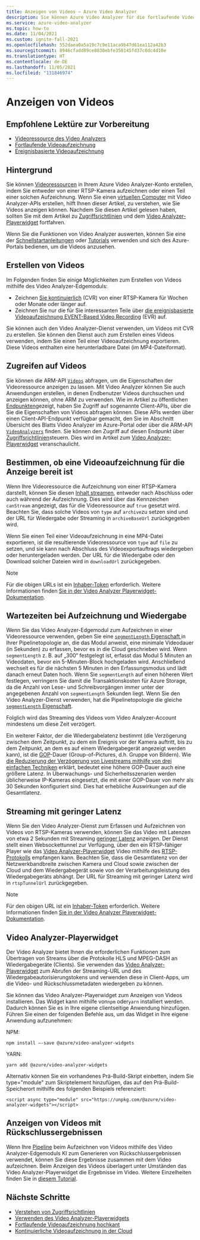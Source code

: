 ```yaml
---
title: Anzeigen von Videos – Azure Video Analyzer
description: Sie können Azure Video Analyzer für die fortlaufende Videoaufzeichnung verwenden. Die Videoaufzeichnungen können Sie für Wochen oder Monate in der Cloud speichern. Sie können Ihre Aufzeichnung auch auf die für Sie interessanten Clips beschränken, indem Sie die ereignisbasierte Aufzeichnung verwenden. Wenn Sie den Video Analyzer-Dienst verwenden, um Videos von Kameras zu erfassen, können Sie das Video außerdem während der Erfassung streamen. In diesem Artikel wird beschrieben, wie Sie solche Videos anzeigen.
ms.service: azure-video-analyzer
ms.topic: how-to
ms.date: 11/04/2021
ms.custom: ignite-fall-2021
ms.openlocfilehash: 552daea0a5a19c7c9e11aca9b47d61ea112a42b3
ms.sourcegitcommit: 8946cfadd89ce8830ebfe358145fd37c0dc4d10e
ms.translationtype: HT
ms.contentlocale: de-DE
ms.lasthandoff: 11/05/2021
ms.locfileid: "131846974"
---
```

# <a name="viewing-of-videos"></a>Anzeigen von Videos

## <a name="suggested-pre-reading"></a>Empfohlene Lektüre zur Vorbereitung

* [Videoressource des Video Analyzers](terminology.md#video)
* [Fortlaufende Videoaufzeichnung](continuous-video-recording.md)
* [Ereignisbasierte Videoaufzeichnung](event-based-video-recording-concept.md)

## <a name="background"></a>Hintergrund  

Sie können [Videoressourcen](terminology.md#video) in Ihrem Azure Video Analyzer-Konto erstellen, indem Sie entweder von einer RTSP-Kamera aufzeichnen oder einen Teil einer solchen Aufzeichnung. Wenn Sie einen [virtuellen Computer](terminology.md#vms) mit Video Analyzer-APIs erstellen, hilft Ihnen dieser Artikel, zu verstehen, wie Sie Videos anzeigen können. Nachdem Sie diesen Artikel gelesen haben, sollten Sie mit dem Artikel zu [Zugriffsrichtlinien](access-policies.md) und dem [Video Analyzer-Playerwidget](player-widget.md) fortfahren. 

Wenn Sie die Funktionen von Video Analyzer auswerten, können Sie eine der [Schnellstartanleitungen](edge/detect-motion-record-video-clips-cloud.md) oder [Tutorials](edge/use-continuous-video-recording.md) verwenden und sich des Azure-Portals bedienen, um die Videos anzusehen.
<!-- TODO - add a section here about 1P/3P SaaS and how to use widgets to allow end users to view videos without talking to ARM APIs -->

## <a name="creating-videos"></a>Erstellen von Videos

Im Folgenden finden Sie einige Möglichkeiten zum Erstellen von Videos mithilfe des Video Analyzer-Edgemoduls:

* Zeichnen [Sie kontinuierlich](continuous-video-recording.md) (CVR) von einer RTSP-Kamera für Wochen oder Monate oder länger auf.
* Zeichnen Sie nur die für Sie interessanten Teile über [die ereignisbasierte Videoaufzeichnung EVENT-Based Video Recording](event-based-video-recording-concept.md) (EVR) auf. 
 
Sie können auch den Video Analyzer-Dienst verwenden, um Videos mit CVR zu erstellen. Sie können den Dienst auch zum Erstellen eines Videos verwenden, indem Sie einen Teil einer Videoaufzeichnung exportieren. Diese Videos enthalten eine herunterladbare Datei (im MP4-Dateiformat).

## <a name="accessing-videos"></a>Zugreifen auf Videos

Sie können die ARM-API [`Videos`](https://github.com/Azure/azure-rest-api-specs/blob/master/specification/videoanalyzer/resource-manager/Microsoft.Media/preview/2021-11-01-preview/Videos.json) abfragen, um die Eigenschaften der Videoressource anzeigen zu lassen. Mit Video Analyzer können Sie auch Anwendungen erstellen, in denen Endbenutzer Videos durchsuchen und anzeigen können, ohne ARM zu verwenden. Wie im Artikel zu öffentlichen [Endpunkten](access-public-endpoints-networking.md)gezeigt, haben Sie Zugriff auf sogenannte Client-APIs, über die Sie die Eigenschaften von Videos abfragen können. Diese APIs werden über einen Client-API-Endpunkt verfügbar gemacht, den Sie im Abschnitt Übersicht des Blatts Video Analyzer im Azure-Portal oder über die ARM-API [`VideoAnalyzers`](https://github.com/Azure/azure-rest-api-specs/blob/master/specification/videoanalyzer/resource-manager/Microsoft.Media/preview/2021-11-01-preview/VideoAnalyzers.json) finden. Sie können den Zugriff auf diesen Endpunkt über [Zugriffsrichtlinien](access-policies.md)steuern. Dies wird im Artikel zum [Video Analyzer-Playerwidget](player-widget.md) veranschaulicht.

## <a name="determining-that-a-video-recording-is-ready-for-viewing"></a>Bestimmen, ob eine Videoaufzeichnung für die Anzeige bereit ist

Wenn Ihre Videoressource die Aufzeichnung von einer RTSP-Kamera darstellt, können Sie diesen [Inhalt streamen](terminology.md#streaming), entweder nach Abschluss oder auch während der Aufzeichnung. Dies wird über das Kennzeichen `canStream` angezeigt, das für die Videoressource auf `true` gesetzt wird. Beachten Sie, dass solche Videos von `type` auf `archive`zu setzen sind und der URL für Wiedergabe oder Streaming in `archiveBaseUrl` zurückgegeben wird. 

Wenn Sie einen Teil einer Videoaufzeichnung in eine MP4-Datei exportieren, ist die resultierende Videoressource von `type` auf `file` zu setzen, und sie kann nach Abschluss des Videoexportauftrags wiedergeben oder heruntergeladen werden. Der URL für die Wiedergabe oder den Download solcher Dateien wird in `downloadUrl` zurückgegeben.
   > [!NOTE]
   > Für die obigen URLs ist ein [Inhaber-Token](./access-policies.md#creating-a-token) erforderlich. Weitere Informationen finden [Sie in der Video Analyzer Playerwidget-Dokumentation](player-widget.md).

## <a name="recording-and-playback-latencies"></a>Wartezeiten bei Aufzeichnung und Wiedergabe

Wenn Sie das Video Analyzer-Edgemodul zum Aufzeichnen in einer Videoressource verwenden, geben Sie eine [`segmentLength` Eigenschaft ](https://github.com/Azure/azure-rest-api-specs/blob/master/specification/videoanalyzer/data-plane/VideoAnalyzer.Edge/preview/1.0.0/AzureVideoAnalyzer.json) in Ihrer Pipelinetopologie an, die das Modul anweist, eine minimale Videodauer (in Sekunden) zu erfassen, bevor es in die Cloud geschrieben wird. Wenn `segmentLength` z. B. auf „300“ festgelegt ist, erfasst das Modul 5 Minuten an Videodaten, bevor ein 5-Minuten-Block hochgeladen wird. Anschließend wechselt es für die nächsten 5 Minuten in den Erfassungsmodus und lädt danach erneut Daten hoch. Wenn Sie `segmentLength` auf einen höheren Wert festlegen, verringern Sie damit die Transaktionskosten für Azure Storage, da die Anzahl von Lese- und Schreibvorgängen immer unter der angegebenen Anzahl von `segmentLength` Sekunden liegt. Wenn Sie den Video Analyzer-Dienst verwenden, hat die Pipelinetopologie die gleiche [`segmentLength` Eigenschaft](https://github.com/Azure/azure-rest-api-specs/blob/master/specification/videoanalyzer/resource-manager/Microsoft.Media/preview/2021-11-01-preview/PipelineTopologies.json).

Folglich wird das Streaming des Videos vom Video Analyzer-Account mindestens um diese Zeit verzögert. 

Ein weiterer Faktor, der die Wiedergabelatenz bestimmt (die Verzögerung zwischen dem Zeitpunkt, zu dem ein Ereignis vor der Kamera auftritt, bis zu dem Zeitpunkt, an dem es auf einem Wiedergabegerät angezeigt werden kann), ist die [GOP](https://en.wikipedia.org/wiki/Group_of_pictures)-Dauer (Group-of-Pictures, d.h. Gruppe von Bildern). Wie [die Reduzierung der Verzögerung von Livestreams mithilfe von drei einfachen Techniken](https://medium.com/vrt-digital-studio/reducing-the-delay-of-live-streams-by-using-3-simple-techniques-e8e028b0a641) erklärt, bedeutet eine höhere GOP-Dauer auch eine größere Latenz. In Überwachungs- und Sicherheitsszenarien werden üblicherweise IP-Kameras eingesetzt, die mit einer GOP-Dauer von mehr als 30 Sekunden konfiguriert sind. Dies hat erhebliche Auswirkungen auf die Gesamtlatenz.

## <a name="low-latency-streaming"></a>Streaming mit geringer Latenz

Wenn Sie den Video Analyzer-Dienst zum Erfassen und Aufzeichnen von Videos von RTSP-Kameras verwenden, können Sie das Video mit Latenzen von etwa 2 Sekunden mit Streaming [geringer Latenz](terminology.md#low-latency-streaming) anzeigen. Der Dienst stellt einen Websockettunnel zur Verfügung, über den ein RTSP-fähiger Player wie das [Video Analyzer-Playerwidget](player-widget.md) Video mithilfe des [RTSP-Protokolls](https://datatracker.ietf.org/doc/html/rfc7826.html) empfangen kann. Beachten Sie, dass die Gesamtlatenz von der Netzwerkbandbreite zwischen Kamera und Cloud sowie zwischen der Cloud und dem Wiedergabegerät sowie von der Verarbeitungsleistung des Wiedergabegeräts abhängt. Der URL für Streaming mit geringer Latenz wird in `rtspTunnelUrl` zurückgegeben.

   > [!NOTE]
   > Für den obigen URL ist ein [Inhaber-Token](./access-policies.md#creating-a-token) erforderlich. Weitere Informationen finden [Sie in der Video Analyzer Playerwidget-Dokumentation](player-widget.md).

## <a name="video-analyzer-player-widget"></a>Video Analyzer-Playerwidget
Der Video Analyzer bietet Ihnen die erforderlichen Funktionen zum Übertragen von Streams über die Protokolle HLS und MPEG-DASH an Wiedergabegeräte (Clients). Sie verwenden das [Video Analyzer-Playerwidget](player-widget.md) zum Abrufen der Streaming-URL und des Wiedergabeautorisierungstokens und verwenden diese in Client-Apps, um die Video- und Rückschlussmetadaten wiedergeben zu können.

Sie können das Video Analyzer-Playerwidget zum Anzeigen von Videos installieren. Das Widget kann mithilfe von`npm` oder`yarn` installiert werden. Dadurch können Sie es in Ihre eigene clientseitige Anwendung hinzufügen. Führen Sie einen der folgenden Befehle aus, um das Widget in Ihre eigene Anwendung aufzunehmen:

NPM:
```
npm install –-save @azure/video-analyzer-widgets
```
YARN:
```
yarn add @azure/video-analyzer-widgets 
```
Alternativ können Sie ein vorhandenes Prä-Build-Skript einbetten, indem Sie type="module" zum Skriptelement hinzufügen, das auf den Prä-Build-Speicherort mithilfe des folgenden Beispiels referenziert:

```
<script async type="module" src="https://unpkg.com/@azure/video-analyzer-widgets"></script> 
``` 

## <a name="viewing-video-with-inference-results"></a>Anzeigen von Videos mit Rückschlussergebnissen
Wenn Ihre [Pipeline](pipeline.md) beim Aufzeichnen von Videos mithilfe des Video Analyzer-Edgemoduls KI zum Generieren von Rückschlussergebnissen verwendet, können Sie diese Ergebnisse zusammen mit dem Video aufzeichnen. Beim Anzeigen des Videos überlagert unter Umständen das Video Analyzer-Playerwidget die Ergebnisse im Video. Weitere Einzelheiten finden Sie in [diesem Tutorial](edge/record-stream-inference-data-with-video.md).

## <a name="next-steps"></a>Nächste Schritte

* [Verstehen von Zugriffsrichtlinien](access-policies.md)
* [Verwenden des Video Analyzer-Playerwidgets](player-widget.md)
* [Fortlaufende Videoaufzeichnung hochkant](edge/use-continuous-video-recording.md)
* [Kontinuierliche Videoaufzeichnung in der Cloud](cloud/get-started-livepipelines-portal.md)
